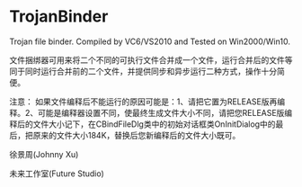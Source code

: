 # TrojanBinder

  Trojan file binder. Compiled by VC6/VS2010 and Tested on Win2000/Win10.

  文件捆绑器可用来将二个不同的可执行文件合并成一个文件，运行合并后的文件等同于同时运行合并前的二个文件，并提供同步和异步运行二种方式，操作十分简便。

注意：
  如果文件编释后不能运行的原因可能是：1、请把它置为RELEASE版再编释。2、可能是编释器设置不同，使最终生成文件大小不同，请把您RELEASE版编释后的文件大小记下，在CBindFileDlg类中的初始对话框类OnInitDialog中的最后，把原来的文件大小184K，替换后您新编释后的文件大小既可。

徐景周(Johnny Xu)

未来工作室(Future Studio)
